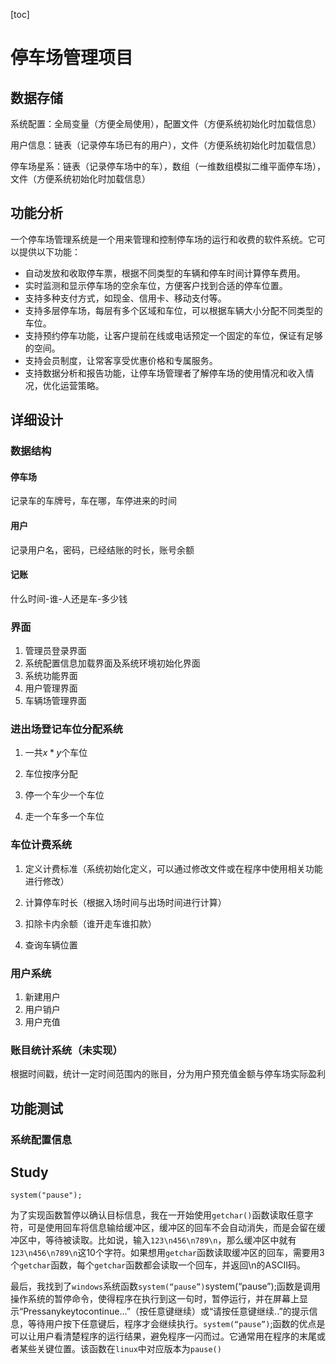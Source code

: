 [toc]

# 停车场管理项目

## 数据存储

系统配置：全局变量（方便全局使用），配置文件（方便系统初始化时加载信息）

用户信息：链表（记录停车场已有的用户），文件（方便系统初始化时加载信息）

停车场星系：链表（记录停车场中的车），数组（一维数组模拟二维平面停车场），文件（方便系统初始化时加载信息）

## 功能分析

一个停车场管理系统是一个用来管理和控制停车场的运行和收费的软件系统。它可以提供以下功能：

-   自动发放和收取停车票，根据不同类型的车辆和停车时间计算停车费用。
-   实时监测和显示停车场的空余车位，方便客户找到合适的停车位置。
-   支持多种支付方式，如现金、信用卡、移动支付等。
-   支持多层停车场，每层有多个区域和车位，可以根据车辆大小分配不同类型的车位。
-   支持预约停车功能，让客户提前在线或电话预定一个固定的车位，保证有足够的空间。
-   支持会员制度，让常客享受优惠价格和专属服务。
-   支持数据分析和报告功能，让停车场管理者了解停车场的使用情况和收入情况，优化运营策略。

## 详细设计

### 数据结构

#### 停车场

记录车的车牌号，车在哪，车停进来的时间

#### 用户

记录用户名，密码，已经结账的时长，账号余额

#### 记账

什么时间-谁-人还是车-多少钱

### 界面

1.   管理员登录界面
2.   系统配置信息加载界面及系统环境初始化界面
3.   系统功能界面
4.   用户管理界面
5.   车辆场管理界面

### 进出场登记车位分配系统

1.   一共$x*y$个车位

2.   车位按序分配

3.   停一个车少一个车位

4.   走一个车多一个车位

### 车位计费系统

1.   定义计费标准（系统初始化定义，可以通过修改文件或在程序中使用相关功能进行修改）

2.   计算停车时长（根据入场时间与出场时间进行计算）

3.   扣除卡内余额（谁开走车谁扣款）

4.   查询车辆位置

### 用户系统

1.   新建用户
2.   用户销户
3.   用户充值

### 账目统计系统（未实现）

根据时间戳，统计一定时间范围内的账目，分为用户预充值金额与停车场实际盈利

## 功能测试

### 系统配置信息

## Study

`system("pause");`

为了实现函数暂停以确认目标信息，我在一开始使用`getchar()`函数读取任意字符，可是使用回车将信息输给缓冲区，缓冲区的回车不会自动消失，而是会留在缓冲区中，等待被读取。比如说，输入`123\n456\n789\n`，那么缓冲区中就有`123\n456\n789\n`这10个字符。如果想用`getchar`函数读取缓冲区的回车，需要用3个`getchar`函数，每个`getchar`函数都会读取一个回车，并返回\n的ASCII码。

最后，我找到了`windows`系统函数`system(“pause”)`system(“pause”);函数是调用操作系统的暂停命令，使得程序在执行到这一句时，暂停运行，并在屏幕上显示“Pressanykeytocontinue...”（按任意键继续）或“请按任意键继续..”的提示信息，等待用户按下任意键后，程序才会继续执行。`system(“pause”)`;函数的优点是可以让用户看清楚程序的运行结果，避免程序一闪而过。它通常用在程序的末尾或者某些关键位置。该函数在`linux`中对应版本为`pause()`